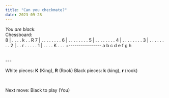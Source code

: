 ```yaml
---
title: "Can you checkmate?"
date: 2023-09-28
---
```


*You are black.*
<br>
Chessboard:
<br>
8 | . . . . k . . R
7 | . . . . . . . .
6 | . . . . . . . .
5 | . . . . . . . .
4 | . . . . . . . .
3 | . . . . . . . .
2 | . . r . . . . .
1 | . . . . K . . .
    +----------------
    a b c d e f g h

<br>
---
<br>

White pieces: **K** (King), **R** (Rook)
Black pieces: **k** (king), **r** (rook)
<!-- Hint: your c2 rook looks awfully dangerous to White's e1 king... -->

<br>

Next move: Black to play (You) <!-- replace with "Checkmate!" when done -->